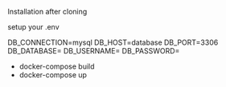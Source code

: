 Installation after cloning

setup your .env

DB_CONNECTION=mysql
DB_HOST=database
DB_PORT=3306
DB_DATABASE=
DB_USERNAME=
DB_PASSWORD=


- docker-compose build
- docker-compose up

